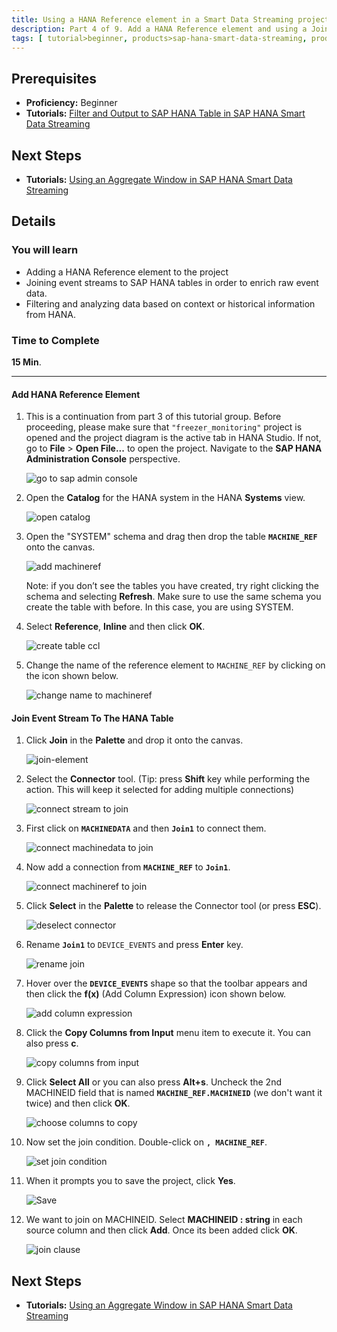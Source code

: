 ```yaml
---
title: Using a HANA Reference element in a Smart Data Streaming project
description: Part 4 of 9. Add a HANA Reference element and using a Join operator to combine reference and streaming data.
tags: [ tutorial>beginner, products>sap-hana-smart-data-streaming, products>sap-hana-studio ]
---
```

## Prerequisites  
 - **Proficiency:** Beginner
 - **Tutorials:** [Filter and Output to SAP HANA Table in SAP HANA Smart Data Streaming](http://go.sap.com/developer/tutorials/sds-part3-simplefilter-hanatable.html)

## Next Steps
 - **Tutorials:** [Using an Aggregate Window in SAP HANA Smart Data Streaming](http://go.sap.com/developer/tutorials/sds-part5-add-aggregate-window.html)

## Details
### You will learn  
 - Adding a HANA Reference element to the project
 - Joining event streams to SAP HANA tables in order to enrich raw event data.
 - Filtering and analyzing data based on context or historical information from HANA.


### Time to Complete
**15 Min**.

---

#### Add HANA Reference Element

1. This is a continuation from part 3 of this tutorial group. Before proceeding, please make sure that `"freezer_monitoring"` project is opened and the project diagram is the active tab in HANA Studio. If not, go to **File** > **Open File...** to open the project. Navigate to the **SAP HANA Administration Console** perspective.

    ![go to sap admin console](add-hana-table/1-goto-sap-adm.png)

2. Open the **Catalog** for the HANA system in the HANA **Systems** view.

    ![open catalog](add-hana-table/2-open-catalog.png)

3. Open the "SYSTEM" schema and drag then drop the table **`MACHINE_REF`** onto the canvas.

    ![add machineref](add-hana-table/3-add-machineref.png)

    Note: if you don’t see the tables you have created, try right clicking the schema and selecting **Refresh**. Make sure to use the same schema you create the table with before. In this case, you are using SYSTEM.

4. Select **Reference**, **Inline** and then click **OK**.

    ![create table ccl](add-hana-table/4-create-table-ccl.png)

5. Change the name of the reference element to `MACHINE_REF` by clicking on the icon shown below.

    ![change name to machineref](add-hana-table/5-change-name-to-machineref.png)


#### Join Event Stream To The HANA Table

1. Click **Join** in the **Palette** and drop it onto the canvas.

    ![join-element](event-streaming/1-join-element.png)

2. Select the **Connector** tool. (Tip: press **Shift** key while performing the action. This will keep it selected for adding multiple connections)

    ![connect stream to join](event-streaming/2-connect-stream-to-join.png)

3. First click on **`MACHINEDATA`** and then **`Join1`** to connect them.

    ![connect machinedata to join](event-streaming/3-connect-machinedata-to-join.png)

4. Now add a connection from **`MACHINE_REF`** to **`Join1`**.

    ![connect machineref to join](event-streaming/4-connect-machineref-to-join.png)

5. Click **Select** in the **Palette** to release the Connector tool (or press **ESC**).

    ![deselect connector](event-streaming/5-diselect-connector.png)

6. Rename **`Join1`** to `DEVICE_EVENTS` and press **Enter** key.

    ![rename join](event-streaming/6-rename-join.png)

7. Hover over the **`DEVICE_EVENTS`** shape so that the toolbar appears and then click the **f(x)** (Add Column Expression) icon shown below.

    ![add column expression](event-streaming/7-add-column-expression.png)

8. Click the **Copy Columns from Input** menu item to execute it. You can also press **c**.

    ![copy columns from input](event-streaming/8-copy-columns-from-input.png)

9. Click **Select All** or you can also press **Alt+s**. Uncheck the 2nd MACHINEID field that is named **`MACHINE_REF.MACHINEID`** (we don't want it twice) and then click **OK**.

    ![choose columns to copy](event-streaming/9-choose-columns-to-copy.png)

10. Now set the join condition. Double-click on **`, MACHINE_REF`**.

    ![set join condition](event-streaming/10-set-join-condition.png)

11. When it prompts you to save the project, click **Yes**.

    ![Save](event-streaming/11-save-project.png)

12. We want to join on MACHINEID. Select **MACHINEID : string** in each source column and then click **Add**. Once its been added click **OK**.

    ![join clause](event-streaming/12-join-clause.png)


## Next Steps
 - **Tutorials:** [Using an Aggregate Window in SAP HANA Smart Data Streaming](http://go.sap.com/developer/tutorials/sds-part5-add-aggregate-window.html)
